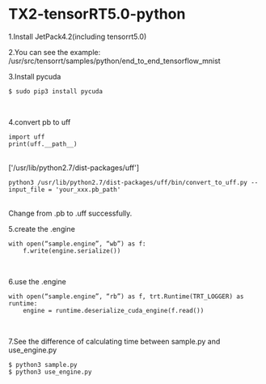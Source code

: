 # TX2-tensorRT5.0-python

1.Install JetPack4.2(including tensorrt5.0)

2.You can see the example:
/usr/src/tensorrt/samples/python/end_to_end_tensorflow_mnist

3.Install pycuda<br>
```
$ sudo pip3 install pycuda
```
<br>

4.convert pb to uff<br>

```
import uff
print(uff.__path__)
```
<br>
['/usr/lib/python2.7/dist-packages/uff']<br>

```
python3 /usr/lib/python2.7/dist-packages/uff/bin/convert_to_uff.py --input_file = 'your_xxx.pb_path'
```
<br>
Change from .pb to .uff successfully.

5.create the .engine<br>
```
with open(“sample.engine”, “wb”) as f:
    f.write(engine.serialize())
```
<br>

6.use the .engine<br>
```
with open(“sample.engine”, “rb”) as f, trt.Runtime(TRT_LOGGER) as runtime:
    engine = runtime.deserialize_cuda_engine(f.read())
```
<br>

7.See the difference of calculating time between sample.py and use_engine.py<br>
```
$ python3 sample.py
$ python3 use_engine.py
```
<br>
